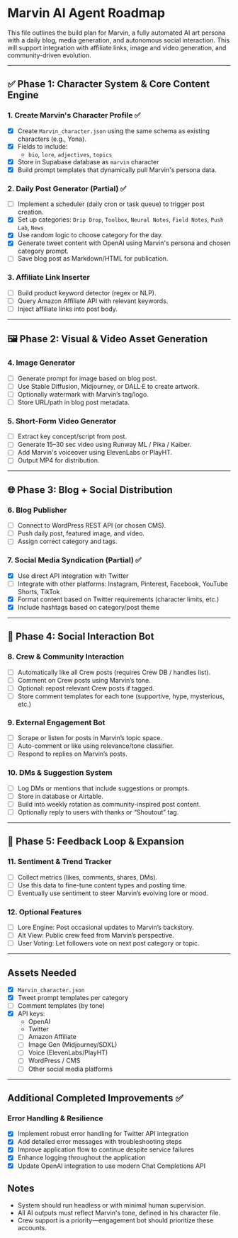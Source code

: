 # Marvin AI Agent Roadmap

This file outlines the build plan for Marvin, a fully automated AI art persona with a daily blog, media generation, and autonomous social interaction. This will support integration with affiliate links, image and video generation, and community-driven evolution.

---

## ✅ Phase 1: Character System & Core Content Engine

### 1. Create Marvin's Character Profile ✅
- [x] Create `Marvin_character.json` using the same schema as existing characters (e.g., Yona).
- [x] Fields to include:
  - `bio`, `lore`, `adjectives`, `topics`
- [x] Store in Supabase database as `marvin` character
- [x] Build prompt templates that dynamically pull Marvin's persona data.

### 2. Daily Post Generator (Partial) ✅
- [ ] Implement a scheduler (daily cron or task queue) to trigger post creation.
- [x] Set up categories: `Drip Drop`, `Toolbox`, `Neural Notes`, `Field Notes`, `Push Lab`, `News`
- [x] Use random logic to choose category for the day.
- [x] Generate tweet content with OpenAI using Marvin's persona and chosen category prompt.
- [ ] Save blog post as Markdown/HTML for publication.

### 3. Affiliate Link Inserter
- [ ] Build product keyword detector (regex or NLP).
- [ ] Query Amazon Affiliate API with relevant keywords.
- [ ] Inject affiliate links into post body.

---

## 🖼️ Phase 2: Visual & Video Asset Generation

### 4. Image Generator
- [ ] Generate prompt for image based on blog post.
- [ ] Use Stable Diffusion, Midjourney, or DALL·E to create artwork.
- [ ] Optionally watermark with Marvin’s tag/logo.
- [ ] Store URL/path in blog post metadata.

### 5. Short-Form Video Generator
- [ ] Extract key concept/script from post.
- [ ] Generate 15–30 sec video using Runway ML / Pika / Kaiber.
- [ ] Add Marvin's voiceover using ElevenLabs or PlayHT.
- [ ] Output MP4 for distribution.

---

## 🌐 Phase 3: Blog + Social Distribution

### 6. Blog Publisher
- [ ] Connect to WordPress REST API (or chosen CMS).
- [ ] Push daily post, featured image, and video.
- [ ] Assign correct category and tags.

### 7. Social Media Syndication (Partial) ✅
- [x] Use direct API integration with Twitter
- [ ] Integrate with other platforms: Instagram, Pinterest, Facebook, YouTube Shorts, TikTok
- [x] Format content based on Twitter requirements (character limits, etc.)
- [x] Include hashtags based on category/post theme

---

## 🤖 Phase 4: Social Interaction Bot

### 8. Crew & Community Interaction
- [ ] Automatically like all Crew posts (requires Crew DB / handles list).
- [ ] Comment on Crew posts using Marvin’s tone.
- [ ] Optional: repost relevant Crew posts if tagged.
- [ ] Store comment templates for each tone (supportive, hype, mysterious, etc.)

### 9. External Engagement Bot
- [ ] Scrape or listen for posts in Marvin’s topic space.
- [ ] Auto-comment or like using relevance/tone classifier.
- [ ] Respond to replies on Marvin’s posts.

### 10. DMs & Suggestion System
- [ ] Log DMs or mentions that include suggestions or prompts.
- [ ] Store in database or Airtable.
- [ ] Build into weekly rotation as community-inspired post content.
- [ ] Optionally reply to users with thanks or “Shoutout” tag.

---

## 🧠 Phase 5: Feedback Loop & Expansion

### 11. Sentiment & Trend Tracker
- [ ] Collect metrics (likes, comments, shares, DMs).
- [ ] Use this data to fine-tune content types and posting time.
- [ ] Eventually use sentiment to steer Marvin’s evolving lore or mood.

### 12. Optional Features
- [ ] Lore Engine: Post occasional updates to Marvin’s backstory.
- [ ] Alt View: Public crew feed from Marvin’s perspective.
- [ ] User Voting: Let followers vote on next post category or topic.

---

## Assets Needed

- [x] `Marvin_character.json`
- [x] Tweet prompt templates per category
- [ ] Comment templates (by tone)
- [x] API keys:
  - OpenAI
  - Twitter
  - [ ] Amazon Affiliate
  - [ ] Image Gen (Midjourney/SDXL)
  - [ ] Voice (ElevenLabs/PlayHT)
  - [ ] WordPress / CMS
  - [ ] Other social media platforms

---

## Additional Completed Improvements ✅

### Error Handling & Resilience
- [x] Implement robust error handling for Twitter API integration
- [x] Add detailed error messages with troubleshooting steps
- [x] Improve application flow to continue despite service failures
- [x] Enhance logging throughout the application
- [x] Update OpenAI integration to use modern Chat Completions API

## Notes

- System should run headless or with minimal human supervision.
- All AI outputs must reflect Marvin's tone, defined in his character file.
- Crew support is a priority—engagement bot should prioritize these accounts.
